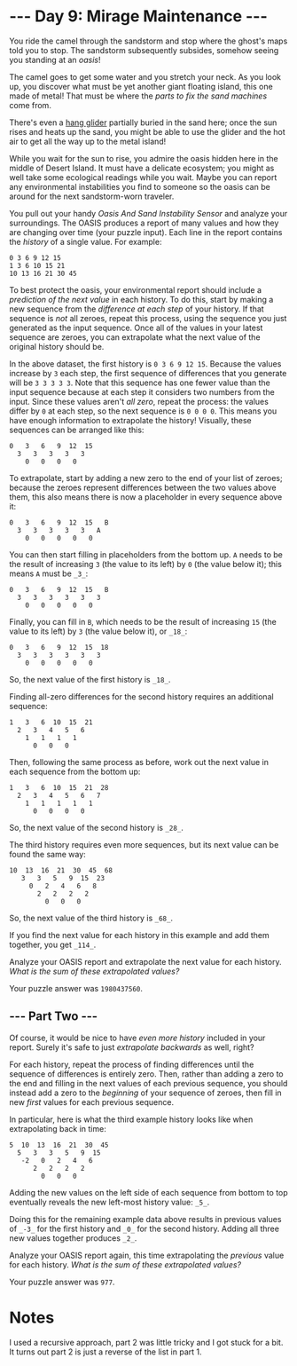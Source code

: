 # --- Day 9: Mirage Maintenance ---

You ride the camel through the sandstorm and stop where the ghost's maps told you to stop.  The sandstorm subsequently subsides, somehow seeing you standing at an  _oasis_!

The camel goes to get some water and you stretch your neck. As you look up, you discover what must be yet another giant floating island, this one made of metal! That must be where the  _parts to fix the sand machines_  come from.

There's even a  [hang glider](https://en.wikipedia.org/wiki/Hang_gliding)  partially buried in the sand here; once the sun rises and heats up the sand, you might be able to use the glider and the hot air to get all the way up to the metal island!

While you wait for the sun to rise, you admire the oasis hidden here in the middle of Desert Island. It must have a delicate ecosystem; you might as well take some ecological readings while you wait. Maybe you can report any environmental instabilities you find to someone so the oasis can be around for the next sandstorm-worn traveler.

You pull out your handy  _Oasis And Sand Instability Sensor_  and analyze your surroundings. The OASIS produces a report of many values and how they are changing over time (your puzzle input). Each line in the report contains the  _history_  of a single value. For example:

```
0 3 6 9 12 15
1 3 6 10 15 21
10 13 16 21 30 45

```

To best protect the oasis, your environmental report should include a  _prediction of the next value_  in each history. To do this, start by making a new sequence from the  _difference at each step_  of your history. If that sequence is  _not_  all zeroes, repeat this process, using the sequence you just generated as the input sequence. Once all of the values in your latest sequence are zeroes, you can extrapolate what the next value of the original history should be.

In the above dataset, the first history is  `0 3 6 9 12 15`. Because the values increase by  `3`  each step, the first sequence of differences that you generate will be  `3 3 3 3 3`. Note that this sequence has one fewer value than the input sequence because at each step it considers two numbers from the input. Since these values aren't  _all zero_, repeat the process: the values differ by  `0`  at each step, so the next sequence is  `0 0 0 0`. This means you have enough information to extrapolate the history! Visually, these sequences can be arranged like this:

```
0   3   6   9  12  15
  3   3   3   3   3
    0   0   0   0

```

To extrapolate, start by adding a new zero to the end of your list of zeroes; because the zeroes represent differences between the two values above them, this also means there is now a placeholder in every sequence above it:

```
0   3   6   9  12  15   B
  3   3   3   3   3   A
    0   0   0   0   0

```

You can then start filling in placeholders from the bottom up.  `A`  needs to be the result of increasing  `3`  (the value to its left) by  `0`  (the value below it); this means  `A`  must be  `_3_`:

```
0   3   6   9  12  15   B
  3   3   3   3   3   3
    0   0   0   0   0

```

Finally, you can fill in  `B`, which needs to be the result of increasing  `15`  (the value to its left) by  `3`  (the value below it), or  `_18_`:

```
0   3   6   9  12  15  18
  3   3   3   3   3   3
    0   0   0   0   0

```

So, the next value of the first history is  `_18_`.

Finding all-zero differences for the second history requires an additional sequence:

```
1   3   6  10  15  21
  2   3   4   5   6
    1   1   1   1
      0   0   0

```

Then, following the same process as before, work out the next value in each sequence from the bottom up:

```
1   3   6  10  15  21  28
  2   3   4   5   6   7
    1   1   1   1   1
      0   0   0   0

```

So, the next value of the second history is  `_28_`.

The third history requires even more sequences, but its next value can be found the same way:

```
10  13  16  21  30  45  68
   3   3   5   9  15  23
     0   2   4   6   8
       2   2   2   2
         0   0   0

```

So, the next value of the third history is  `_68_`.

If you find the next value for each history in this example and add them together, you get  `_114_`.

Analyze your OASIS report and extrapolate the next value for each history.  _What is the sum of these extrapolated values?_

Your puzzle answer was  `1980437560`.

## --- Part Two ---

Of course, it would be nice to have  _even more history_  included in your report. Surely it's safe to just  _extrapolate backwards_  as well, right?

For each history, repeat the process of finding differences until the sequence of differences is entirely zero. Then, rather than adding a zero to the end and filling in the next values of each previous sequence, you should instead add a zero to the  _beginning_  of your sequence of zeroes, then fill in new  _first_  values for each previous sequence.

In particular, here is what the third example history looks like when extrapolating back in time:

```
5  10  13  16  21  30  45
  5   3   3   5   9  15
   -2   0   2   4   6
      2   2   2   2
        0   0   0

```

Adding the new values on the left side of each sequence from bottom to top eventually reveals the new left-most history value:  `_5_`.

Doing this for the remaining example data above results in previous values of  `_-3_`  for the first history and  `_0_`  for the second history. Adding all three new values together produces  `_2_`.

Analyze your OASIS report again, this time extrapolating the  _previous_  value for each history.  _What is the sum of these extrapolated values?_

Your puzzle answer was  `977`.


# Notes
I used a recursive approach, part 2 was little tricky and I got stuck for a bit. It turns out part 2 is just a reverse of the list in part 1.